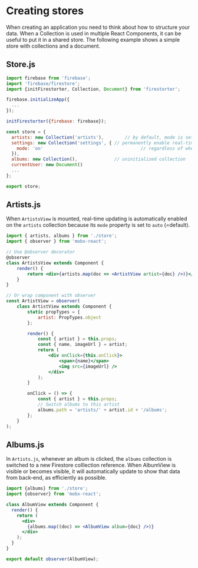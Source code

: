 # Creating stores

When creating an application you need to think about how
to structure your data. When a Collection is used in multiple
React Components, it can be useful to put it in a shared store. The
following example shows a simple store with collections and a
document.

## Store.js

```js
import firebase from 'firebase';
import 'firebase/firestore';
import {initFirestorter, Collection, Document} from 'firestorter';

firebase.initializeApp({
  ...
});

initFirestorter({firebase: firebase});

const store = {
  artists: new Collection('artists'),		 // by default, mode is set to `auto`
  settings: new Collection('settings', { // permanently enable real-time updating
  	mode: 'on'						               // regardless of whether the collection
  }), 																	 // is being used or rendered.
  albums: new Collection(),           	 // uninitialized collection
  currentUser: new Document()
  ...
};

export store;
```

## Artists.js

When `ArtistsView` is mounted, real-time updating is automatically enabled on the `artists` collection
because its `mode` property is set to `auto` (=default).

```jsx
import { artists, albums } from './store';
import { observer } from 'mobx-react';

// Use @observer decorator
@observer
class ArtistsView extends Component {
	render() {
		return <div>{artists.map(doc => <ArtistView artist={doc} />)}</div>;
	}
}

// Or wrap component with observer
const ArtistView = observer(
	class ArtistView extends Component {
		static propTypes = {
			artist: PropTypes.object
		};

		render() {
			const { artist } = this.props;
			const { name, imageUrl } = artist;
			return (
				<div onClick={this.onClick}>
					<span>{name}</span>
					<img src={imageUrl} />
				</div>
			);
		}

		onClick = () => {
			const { artist } = this.props;
			// Switch albums to this artist
			albums.path = 'artists/' + artist.id + '/albums';
		};
	}
);
```

## Albums.js

In `Artists.js`, whenever an album is clicked, the `albums` collection is
switched to a new Firestore colllection reference. When AlbumView is visible
or becomes visible, it will automatically update to show that data from
back-end, as efficiently as possible.

```jsx
import {albums} from './store';
import {observer} from 'mobx-react';

class AlbumView extends Component {
  render() {
    return (
      <div>
        {albums.map((doc) => <AlbumView album={doc} />)}
      </div>
    );
  }
}

export default observer(AlbumView);
```
